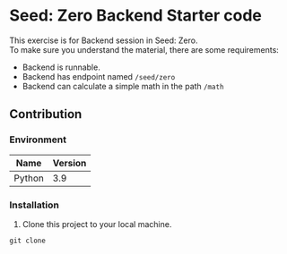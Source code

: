 # Seed: Zero Backend Starter code
This exercise is for Backend session in Seed: Zero.   
To make sure you understand the material, there are some requirements:
- Backend is runnable.
- Backend has endpoint named `/seed/zero`
- Backend can calculate a simple math in the path `/math`

## Contribution
### Environment
| Name | Version |
|------|---------|
| Python | 3.9 |

### Installation
1. Clone this project to your local machine.
```
git clone 
```
